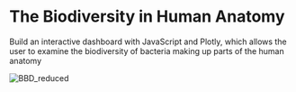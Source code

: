# The Biodiversity in Human Anatomy
Build an interactive dashboard with JavaScript and Plotly, which allows the user to examine the biodiversity of bacteria making up parts of the human anatomy

![BBD_reduced](https://user-images.githubusercontent.com/30667001/158800728-55cbb1e1-baf1-4bcf-b88e-e07145621eed.png)

